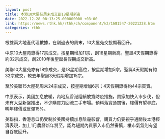 ```yaml
---
layout: post
title: 本港10大屋苑周末成交創18星期新高
date: 2022-12-28 08:13:25.000000000 +08:00
link: https://news.rthk.hk/rthk/ch/component/k2/1681547-20221228.htm
categories: rthk
---
```


根據兩大地產代理數據，在剛過去的周末，10大屋苑交投顯著回升。

中原10大屋苑錄得17宗成交，按星期增加11宗，創18星期新高。聖誕4天假期錄得約32宗成交，創2010年後聖誕長假期成交新高。

美聯10大屋苑亦有18宗成交，是18星期高位，按星期增加5宗。聖誕4天假期有約32宗成交，較去年聖誕3天假期增加15宗。

至於美聯15大屋苑周末24宗成交，按星期增加6宗；4天假期錄得約44宗買賣。

中原表示，美國加息放緩，內地及香港陸續放寬防疫措施，買家加快入市步伐，但未有大型新盤推出，不少購買力回流二手市場。預料落實通關後，樓價有望尋底，明年樓價或反彈15%。

美聯指，香港息口仍受制於美國持續加息陰霾影響，購買力仍要視乎通關後本港經濟表現，加上1月農曆新年將至，認為短期內買家入市仍然審慎，樓市氣氛則有望自谷底回升。
